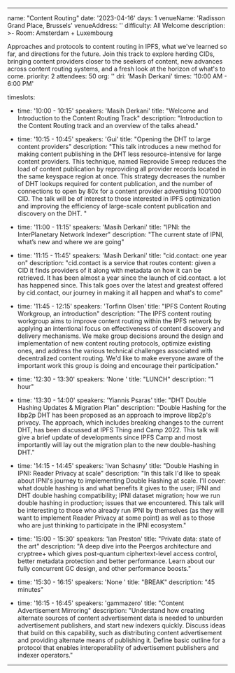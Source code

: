 ---

name: "Content Routing"
date: '2023-04-16'
days: 1
venueName: 'Radisson Grand Place, Brussels'
venueAddress: ''
difficulty: All Welcome
description: >-
  Room: Amsterdam + Luxembourg
  
  Approaches and protocols to content routing in IPFS, what we've learned so far, and directions for the future. Join this track to explore herding CIDs, bringing content providers closer to the seekers of content, new advances across content routing systems, and a fresh look at the horizon of what's to come.
priority: 2
attendees: 50
org: ''
dri: 'Masih Derkani'
times: '10:00 AM - 6:00 PM'

timeslots:
  - time: '10:00 - 10:15'
    speakers: 'Masih Derkani'
    title: "Welcome and Introduction to the Content Routing Track"
    description: "Introduction to the Content Routing track and an overview of the talks ahead."

  - time: '10:15 - 10:45'
    speakers: 'Gui'
    title: "Opening the DHT to large content providers"
    description: "This talk introduces a new method for making content publishing in the DHT less resource-intensive for large content providers. This technique, named Reprovide Sweep reduces the load of content publication by reproviding all provider records located in the same keyspace region at once. This strategy decreases the number of DHT lookups required for content publication, and the number of connections to open by 80x for a content provider advertising 100’000 CID. The talk will be of interest to those interested in IPFS optimization and improving the efficiency of large-scale content publication and discovery on the DHT. "

  - time: '11:00 - 11:15'
    speakers: 'Masih Derkani'
    title: "IPNI: the InterPlanetary Network Indexer"
    description: "The current state of IPNI, what’s new and where we are going"

  - time: '11:15 - 11:45'
    speakers: 'Masih Derkani'
    title: "cid.contact: one year on"
    description: "cid.contact is a service that routes content: given a CID it finds providers of it along with metadata on how it can be retrieved. It has been almost a year since the launch of cid.contact. a lot has happened since. This talk goes over the latest and greatest offered by cid.contact, our journey in making it all happen and what's to come"

  - time: '11:45 - 12:15'
    speakers: 'Torfinn Olsen'
    title: "IPFS Content Routing Workgroup, an introduction"
    description: "The IPFS content routing workgroup aims to improve content routing within the IPFS network by applying an intentional focus on effectiveness of content discovery and delivery mechanisms. We make group decisions around the design and implementation of new content routing protocols, optimize existing ones, and address the various technical challenges associated with decentralized content routing. We'd like to make everyone aware of the important work this group is doing and encourage their participation."

  - time: '12:30 - 13:30'
    speakers: 'None '
    title: "LUNCH"
    description: "1 hour"

  - time: '13:30 - 14:00'
    speakers: 'Yiannis Psaras'
    title: "DHT Double Hashing Updates & Migration Plan"
    description: "Double Hashing for the libp2p DHT has been proposed as an approach to improve libp2p's privacy. The approach, which includes breaking changes to the current DHT, has been discussed at IPFS Thing and Camp 2022. This talk will give a brief update of developments since IPFS Camp and most importantly will lay out the migration plan to the new double-hashing DHT."

  - time: '14:15 - 14:45'
    speakers: 'Ivan Schasny'
    title: "Double Hashing in IPNI: Reader Privacy at scale"
    description: "In this talk I'd like to speak about IPNI's journey to implementing Double Hashing at scale. I'll cover: what double hashing is and what benefits it gives to the user; IPNI and DHT double hashing compatibility; IPNI dataset migration; how we run double hashing in production; issues that we encountered.
This talk will be interesting to those who already run IPNI by themselves (as they will want to implement Reader Privacy at some point) as well as to those who are just thinking to participate in the IPNI ecosystem."

  - time: '15:00 - 15:30'
    speakers: 'Ian Preston'
    title: "Private data: state of the art"
    description: "A deep dive into the Peergos architecture and cryptree+ which gives post-quantum ciphertext-level access control, better metadata protection and better performance. Learn about our fully concurrent GC design, and other performance boosts."

  - time: '15:30 - 16:15'
    speakers: 'None '
    title: "BREAK"
    description: "45 minutes"

  - time: '16:15 - 16:45'
    speakers: 'gammazero'
    title: "Content Advertisement Mirroring"
    description: "Understand how creating alternate sources of content advertisement data is needed to unburden advertisement publishers, and start new indexers quickly.
Discuss ideas that build on this capability, such as distributing content advertisement and providing alternate means of publishing it. Define basic outline for a protocol that enables interoperability of advertisement publishers and indexer operators."

---
